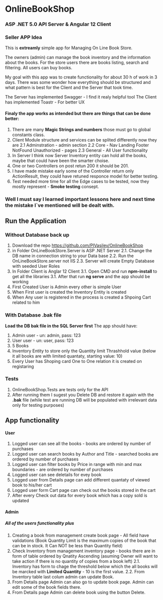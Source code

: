 # OnlineBookShop

### ASP .NET 5.0 API Server &amp; Angular 12 Client

### Seller APP Idea
This is **extreamly** simple app for Managing On Line Book Store.

The owners (admin) can manage the book inventory and the information about the books. 
For the store users there are books listing, search and filtering. All users can buy books.

My goal with this app was to create functionality for about 30 h of work in 3 days. 
There was some wonder how everything should be structured and what pattern is best for the Client and the Server that took time.

The Server has implemented Swagger - I find it realy helpful tool 
The Client has implemented Toastr  - For better UX

#### Finaly the app works as intended but there are things that can be done better:
1. There are many **Magic Strings and numbers** those must go to global constants class.
2. Client Module structure and services can be splited differently now they are 
2.1 Adminstration - admin section
2.2 Core - Nav Landing Footer NotFound Unauthorized - pages
2.3 General - All User functionality
3. In Server I think now Server Inventory entity can hold all the books, maybe that could have been the smarter choise.
4. One or two Controllers on post retun 200 it should be 201.
5. I have made mistake early some of the Controller return only ActionResult, they could have retuned responce model for better testing.
6. Test needed more time for all the Edge cases to be tested, now they mostly represent - **Smoke testing** consept.

### Well I must say I learned important lessons here and next time the mistake I`ve mentioned will be dealt with.

## Run the Application

### Without Database back up

1. Download the repo https://github.com/PlVasilev/OnlineBookShop
2. in Folder OnLineBookStore.Server is ASP .NET Server
2.1. Change the DB name in connection string to your Data base 
2.2. Run the OnLineBookStore.server not IIS
2.3. Server will create Empty Database with seeded User Roles
3. In Folder Client is Anglar 12 Client
3.1. Open CMD and run **npm-install** to get all the libraries
3.1. After that run  **ng serve** and the app should be working
4. First Created User is Admin every other is simple User
5. When First user is created the Inventory Entity is created
6. When Any user is registered in the process is created a Shpoing Cart related to him

### With Database .bak file

**Load the DB bak file in the SQL Server first**
The app should have:
1. Admin user - un: admin, pass: 123  
2. User user - un: user, pass: 123  
3. 5 Books
4. Inventory Entity to store only the Quantity limit Thrashhold value 
   (below it all books are with limited quantaty, starting value: 10)
5. Every User has Shoping card One to One relation it is created on registaring

### Tests 
1. OnlineBookShop.Tests are tests only for the API
2. After running them I sugest you Delete DB and restore it again with the **.bak** file
	(while test are running DB will be populated with irrelevant data only for testing purposes)

## App functionality

#### User
1. Logged user can see all the books - books are ordered by number of purchases
2. Logged user can search books by Author and Title - searched books are ordered by number of purchases
3. Logged user can filter books by Price in range with min and max boundaries - are ordered by number of purchases
4. Logged user can see deletails for evey book
5. Logged user from Details page can add different quantaty of viewed book to his/her cart
6. Logged user form Cart page can check out the books stored in the cart
7. After every Check out data for every book which has a copy sold is updated 

#### Admin

##### All of the users functionality plus
1. Creating a book from management create book page - All field have validations
	(Book Quantity Limit is the maximum copies of the book that can be in stock. It Can NOT be less than Quantity field)
2. Check Inventory from management inventory page - 
	books there are in form of table ordered by Qnatity Ascending
	(asuming Owner will want to take action if there is no quantity of copies from a book left)
2.1. Inventory has form to chage the threshold below which the all books will be marcked with **Limited Quantity** - 10 is the first value.
2.2. From Inventory table last colum admin can update Book.
3. From Details page Admin can also go to update book page. Admin can edit some of the book fields there.
4. From Details page Admin can delete book using the button Delete.

 
